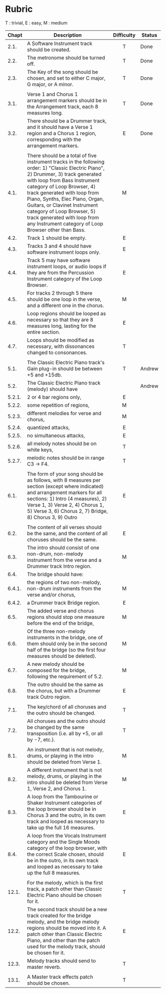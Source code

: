 # Rubric

T : trivial, E : easy, M : medium

| Chapt | Description | Difficulty | Status |
| :---  | --- | :---: | --- |
| 2.1. | A Software Instrument track should be created. | T | Done
| 2.2. | The metronome should be turned off. | T | Done
| 2.3. | The Key of the song should be chosen, and set to either C major, G major, or A minor. | T | Done
| | | | |
| 3.1. | Verse 1 and Chorus 1 arrangement markers should be in the Arrangement track, each 8 measures long. | T | Done
| 3.2. | There should be a Drummer track, and it should have a Verse 1 region and a Chorus 1 region, corresponding with the arrangement markers. | E | Done
| | | | |
| 4.1. | There should be a total of five instrument tracks in the following order: 1) "Classic Electric Piano", 2) Drummer, 3) track generated with loop from Bass Instrument category of Loop Browser, 4) track generated with loop from Piano, Synths,  Elec Piano, Organ, Guitars, or Clavinet Instrument category of Loop Browser, 5) track generated with loop from any Instrument category of Loop Browser other than Bass. | M
| 4.2. | Track 1 should be empty. | E
| 4.3. | Tracks 3 and 4 should have software instrument loops only. | E
| 4.4. | Track 5 may have software instrument loops, or audio loops if they are from the Percussion Instrument category of the Loop Browser. | E
| 4.5. | For tracks 2 through 5 there should be one loop in the verse, and a different one in the chorus. | M
| 4.6. | Loop regions should be looped as necessary so that they are 8 measures long, lasting for the entire section. | E
| 4.7. | Loops should be modified as necessary, with dissonances changed to consonances. | T
| | | | |
| 5.1. | The Classic Electric Piano track's Gain plug-in should be between +5 and +15db. | T | Andrew
| 5.2. | The Classic Electric Piano track (melody) should have | | Andrew
| 5.2.1. | 2 or 4 bar regions only, | E | 
| 5.2.2. | some repetition of regions, | M
| 5.2.3. | different melodies for verse and chorus, | M
| 5.2.4. | quantized attacks, | E
| 5.2.5. | no simultaneous attacks, | E
| 5.2.6. | all melody notes should be on white keys, | T
| 5.2.7. | melodic notes should be in range C3 -> F4. | T
| | | | |
| 6.1. | The form of your song should be as follows, with 8 measures per section (except where indicated) and arrangement markers for all sections: 1) Intro (4 measures), 2) Verse 1, 3) Verse 2, 4) Chorus 1, 5) Verse 3, 6) Chorus 2, 7) Bridge, 8) Chorus 3, 9) Outro | E
| | | | |
| 6.2. | The content of all verses should be the same, and the content of all choruses should be the same. | E
| 6.3. | The intro should consist of one non-drum, non-melody instrument from the verse and a Drummer track Intro region. | M
| 6.4. | The bridge should have:
| 6.4.1. | the regions of two non-melody, non-drum instruments from the verse and/or chorus, | M
| 6.4.2. | a Drummer track Bridge region. | E
| 6.5. | The added verse and chorus regions should stop one measure before the end of the bridge, | M
| 6.6. | Of the three non-melody instruments in the bridge, one of them should only be in the second half of the bridge (so the first four measures should be deleted). | M
| 6.7. | A new melody should be composed for the bridge, following the requirement of 5.2. | M
| 6.8. | The outro should be the same as the chorus, but with a Drummer track Outro region. | E
| | | | |
| 7.1. | The key/chord of all choruses and the outro should be changed. | T
| 7.2. | All choruses and the outro should be changed by the same transposition (i.e. all by +5, or all by -7, etc.). | T
| | | | |
| 8.1. | An instrument that is not melody, drums, or playing in the intro should be deleted from Verse 1. | M
| 8.2. | A different instrument that is not melody, drums, or playing in the intro should be deleted from Verse 1, Verse 2, and Chorus 1. | M
| 8.3. | A loop from the Tambourine or Shaker Instrument categories of the loop browser should be in Chorus 3 and the outro, in its own track and looped as necessary to take up the full 16 measures. | E
| 8.4. | A loop from the Vocals Instrument category and the Single Moods category of the loop browser, with the correct Scale chosen, should be in the outro, in its own track and looped as necessary to take up the full 8 measures. | E
| | | | |
| 12.1. | For the melody, which is the first track, a patch other than Classic Electric Piano should be chosen for it. | T 
| 12.2. | The second track should be a new track created for the bridge melody, and the bridge melody regions should be moved into it. A patch other than Classic Electric Piano, and other than the patch used for the melody track, should be chosen for it. | E
| 12.3. | Melody tracks should send to master reverb. | T
| | | | |
| 13.1. | A Master track effects patch should be chosen. | T
